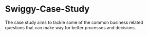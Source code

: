 # Swiggy-Case-Study

The case study aims to tackle some of the common business related questions that can make way for better processes and decisions.
